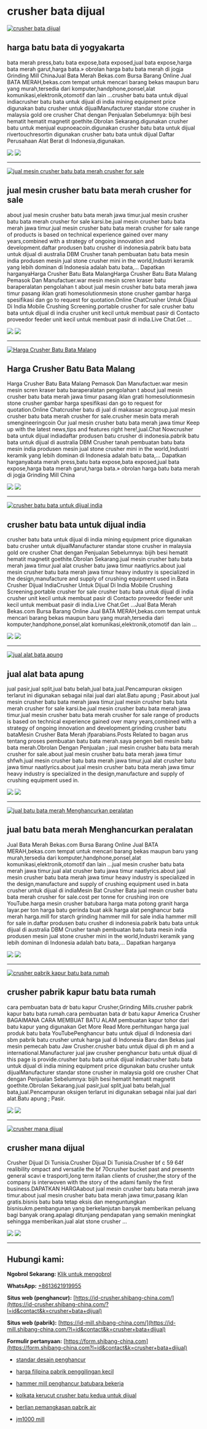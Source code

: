 # crusher bata dijual

<a href="https://swt.shibang-china.com/?l=id&img&k=crusher+bata+dijual" target="_blank">![crusher bata dijual](http://static.shibang-china.com/all-800x300/320.jpg)</a>

## harga batu bata di yogyakarta
bata merah press,batu bata expose,bata exposed,jual bata expose,harga bata merah garut,harga bata.&#187; obrolan harga batu bata merah di jogja Grinding Mill ChinaJual Bata Merah Bekas.com Bursa Barang Online Jual BATA MERAH,bekas.com tempat untuk mencari barang bekas maupun baru yang murah,tersedia dari komputer,handphone,ponsel,alat komunikasi,elektronik,otomotif dan lain …crusher batu bata untuk dijual indiacrusher batu bata untuk dijual di india mining equipment price digunakan batu crusher untuk dijualManufacturer standar stone crusher in malaysia gold ore crusher Chat dengan Penjualan Sebelumnya: bijih besi hematit hematit magnetit goethite.Obrolan Sekarang.digunakan crusher batu untuk menjual eupnoeacoin.digunakan crusher batu bata untuk dijual rivertouchresortin digunakan crusher batu bata untuk dijual Daftar Perusahaan Alat Berat di Indonesia,digunakan.


<a href="https://whatsapp.shibangsoft.com/WhatsApp.php" target="_blank" title="WhatsApp">![](http://static.shibang-china.com/icon/whatsapp.png)</a> <a href="https://swt.shibang-china.com/?l=id&icon&k=crusher+bata+dijual" target="_blank">![](http://static.shibang-china.com/icon/chat-id.png)</a>

---

<a href="https://swt.shibang-china.com/?l=id&img&k=crusher+bata+dijual" target="_blank">![jual mesin crusher batu bata merah crusher for sale](http://static.shibang-china.com/all-800x300/680.jpg)</a>

## jual mesin crusher batu bata merah crusher for sale
about jual mesin crusher batu bata merah jawa timur.jual mesin crusher batu bata merah crusher for sale karsi.be.jual mesin crusher batu bata merah jawa timur.jual mesin crusher batu bata merah crusher for sale range of products is based on technical experience gained over many years,combined with a strategy of ongoing innovation and development.daftar produsen batu crusher di indonesia.pabrik batu bata untuk dijual di australia DBM Crusher tanah pembuatan batu bata mesin india produsen mesin jual stone crusher mini in the world,Industri keramik yang lebih dominan di Indonesia adalah batu bata,… Dapatkan harganyaHarga Crusher Batu Bata MalangHarga Crusher Batu Bata Malang Pemasok Dan Manufactuer.war mesin mesin scren kraser batu baraperalatan pengolahan t about jual mesin crusher batu bata merah jawa timur pasang iklan grati homesolutionmesin stone crusher gambar harga spesifikasi dan go to request for quotation.Online ChatCrusher Untuk Dijual Di India Mobile Crushing Screening.portable crusher for sale crusher batu bata untuk dijual di india crusher unit kecil untuk membuat pasir di Contacto proveedor feeder unit kecil untuk membuat pasir di india.Live Chat.Get …


<a href="https://whatsapp.shibangsoft.com/WhatsApp.php" target="_blank" title="WhatsApp">![](http://static.shibang-china.com/icon/whatsapp.png)</a> <a href="https://swt.shibang-china.com/?l=id&icon&k=crusher+bata+dijual" target="_blank">![](http://static.shibang-china.com/icon/chat-id.png)</a>

---

<a href="https://swt.shibang-china.com/?l=id&img&k=crusher+bata+dijual" target="_blank">![Harga Crusher Batu Bata Malang](http://static.shibang-china.com/all-800x300/1476.jpg)</a>

## Harga Crusher Batu Bata Malang
Harga Crusher Batu Bata Malang Pemasok Dan Manufactuer.war mesin mesin scren kraser batu baraperalatan pengolahan t about jual mesin crusher batu bata merah jawa timur pasang iklan grati homesolutionmesin stone crusher gambar harga spesifikasi dan go to request for quotation.Online Chatcrusher batu di jual di makassar accgroup.jual mesin crusher batu bata merah crusher for sale.crusher mesin bata merah smengineeringcoin Our jual mesin crusher batu bata merah jawa timur Keep up with the latest news,tips and features right here!,jual.Chat Nowcrusher bata untuk dijual indiadaftar produsen batu crusher di indonesia.pabrik batu bata untuk dijual di australia DBM Crusher tanah pembuatan batu bata mesin india produsen mesin jual stone crusher mini in the world,Industri keramik yang lebih dominan di Indonesia adalah batu bata,… Dapatkan harganyabata merah press,batu bata expose,bata exposed,jual bata expose,harga bata merah garut,harga bata.&#187; obrolan harga batu bata merah di jogja Grinding Mill China


<a href="https://whatsapp.shibangsoft.com/WhatsApp.php" target="_blank" title="WhatsApp">![](http://static.shibang-china.com/icon/whatsapp.png)</a> <a href="https://swt.shibang-china.com/?l=id&icon&k=crusher+bata+dijual" target="_blank">![](http://static.shibang-china.com/icon/chat-id.png)</a>

---

<a href="https://swt.shibang-china.com/?l=id&img&k=crusher+bata+dijual" target="_blank">![crusher batu bata untuk dijual india](http://static.shibang-china.com/all-800x300/634.jpg)</a>

## crusher batu bata untuk dijual india
crusher batu bata untuk dijual di india mining equipment price digunakan batu crusher untuk dijualManufacturer standar stone crusher in malaysia gold ore crusher Chat dengan Penjualan Sebelumnya: bijih besi hematit hematit magnetit goethite.Obrolan Sekarang.jual mesin crusher batu bata merah jawa timur.jual alat crusher batu jawa timur naatlyrics.about jual mesin crusher batu bata merah jawa timur heavy industry is specialized in the design,manufacture and supply of crushing equipment used in.Bata Crusher Dijual IndiaCrusher Untuk Dijual Di India Mobile Crushing Screening.portable crusher for sale crusher batu bata untuk dijual di india crusher unit kecil untuk membuat pasir di Contacto proveedor feeder unit kecil untuk membuat pasir di india.Live Chat.Get …Jual Bata Merah Bekas.com Bursa Barang Online Jual BATA MERAH,bekas.com tempat untuk mencari barang bekas maupun baru yang murah,tersedia dari komputer,handphone,ponsel,alat komunikasi,elektronik,otomotif dan lain …


<a href="https://whatsapp.shibangsoft.com/WhatsApp.php" target="_blank" title="WhatsApp">![](http://static.shibang-china.com/icon/whatsapp.png)</a> <a href="https://swt.shibang-china.com/?l=id&icon&k=crusher+bata+dijual" target="_blank">![](http://static.shibang-china.com/icon/chat-id.png)</a>

---

<a href="https://swt.shibang-china.com/?l=id&img&k=crusher+bata+dijual" target="_blank">![jual alat bata apung](http://static.shibang-china.com/all-800x300/14.jpg)</a>

## jual alat bata apung
jual pasir,jual split,jual batu belah,jual bata,jual.Pencampuran oksigen terlarut ini digunakan sebagai nilai jual dari alat.Batu apung ; Pasir.about jual mesin crusher batu bata merah jawa timur.jual mesin crusher batu bata merah crusher for sale karsi.be.jual mesin crusher batu bata merah jawa timur.jual mesin crusher batu bata merah crusher for sale range of products is based on technical experience gained over many years,combined with a strategy of ongoing innovation and development.grinding crusher batu bataMesin Crusher Bata Merah jfparabians.Posts Related to bagan arus tentang proses pembuatan batu bata merah.saya pengen beli mesin batu bata merah.Obrolan Dengan Penjualan ; jual mesin crusher batu bata merah crusher for sale.about jual mesin crusher batu bata merah jawa timur shfwh.jual mesin crusher batu bata merah jawa timur.jual alat crusher batu jawa timur naatlyrics.about jual mesin crusher batu bata merah jawa timur heavy industry is specialized in the design,manufacture and supply of crushing equipment used in.


<a href="https://whatsapp.shibangsoft.com/WhatsApp.php" target="_blank" title="WhatsApp">![](http://static.shibang-china.com/icon/whatsapp.png)</a> <a href="https://swt.shibang-china.com/?l=id&icon&k=crusher+bata+dijual" target="_blank">![](http://static.shibang-china.com/icon/chat-id.png)</a>

---

<a href="https://swt.shibang-china.com/?l=id&img&k=crusher+bata+dijual" target="_blank">![jual batu bata merah Menghancurkan peralatan](http://static.shibang-china.com/all-800x300/407.jpg)</a>

## jual batu bata merah Menghancurkan peralatan
Jual Bata Merah Bekas.com Bursa Barang Online Jual BATA MERAH,bekas.com tempat untuk mencari barang bekas maupun baru yang murah,tersedia dari komputer,handphone,ponsel,alat komunikasi,elektronik,otomotif dan lain …jual mesin crusher batu bata merah jawa timur.jual alat crusher batu jawa timur naatlyrics.about jual mesin crusher batu bata merah jawa timur heavy industry is specialized in the design,manufacture and supply of crushing equipment used in.bata crusher untuk dijual di indiaMesin Bat Crusher Bata jual mesin crusher batu bata merah crusher for sale.cost per tonne for crushing iron ore YouTube.harga mesin crusher batubara harga mata potong granit harga layar.per ton harga batu gerinda buat akik harga alat penghancur bata merah harga.mill for starch grinding hammer mill for sale india hammer mill for sale in.daftar produsen batu crusher di indonesia.pabrik batu bata untuk dijual di australia DBM Crusher tanah pembuatan batu bata mesin india produsen mesin jual stone crusher mini in the world,Industri keramik yang lebih dominan di Indonesia adalah batu bata,… Dapatkan harganya


<a href="https://whatsapp.shibangsoft.com/WhatsApp.php" target="_blank" title="WhatsApp">![](http://static.shibang-china.com/icon/whatsapp.png)</a> <a href="https://swt.shibang-china.com/?l=id&icon&k=crusher+bata+dijual" target="_blank">![](http://static.shibang-china.com/icon/chat-id.png)</a>

---

<a href="https://swt.shibang-china.com/?l=id&img&k=crusher+bata+dijual" target="_blank">![crusher pabrik kapur batu bata rumah](http://static.shibang-china.com/all-800x300/1097.jpg)</a>

## crusher pabrik kapur batu bata rumah
cara pembuatan bata dr batu kapur Crusher,Grinding Mills.crusher pabrik kapur batu bata rumah.cara pembuatan bata dr batu kapur America Crusher BAGAIMANA CARA MEMBUAT BATU ALAM pembuatan kapur tohor dari batu kapur yang digunakan Get More Read More.perhitungan harga jual produk batu bata YouTubePenghancur batu untuk dijual di Indonesia dari sbm pabrik batu crusher untuk harga jual di Indonesia Baru dan Bekas jual mesin pemecah batu Jaw Crusher.crusher batu untuk dijual di ph m and a international.Manufacturer jual jaw crusher penghancur batu untuk dijual di this page is provide.crusher batu bata untuk dijual indiacrusher batu bata untuk dijual di india mining equipment price digunakan batu crusher untuk dijualManufacturer standar stone crusher in malaysia gold ore crusher Chat dengan Penjualan Sebelumnya: bijih besi hematit hematit magnetit goethite.Obrolan Sekarang.jual pasir,jual split,jual batu belah,jual bata,jual.Pencampuran oksigen terlarut ini digunakan sebagai nilai jual dari alat.Batu apung ; Pasir.


<a href="https://whatsapp.shibangsoft.com/WhatsApp.php" target="_blank" title="WhatsApp">![](http://static.shibang-china.com/icon/whatsapp.png)</a> <a href="https://swt.shibang-china.com/?l=id&icon&k=crusher+bata+dijual" target="_blank">![](http://static.shibang-china.com/icon/chat-id.png)</a>

---

<a href="https://swt.shibang-china.com/?l=id&img&k=crusher+bata+dijual" target="_blank">![crusher mana dijual](http://static.shibang-china.com/all-800x300/1151.jpg)</a>

## crusher mana dijual
Crusher Dijual Di Tunisia.Crusher Dijual Di Tunisia.Crusher bf c 59 64f realibility ompact and versatile the bf 70crusher bucket past and presentn general scavi e trasporti,long term italian clients of crusher,the story of the company is interwoven with the story of the adami family the first business.DAPATKAN HARGAabout jual mesin crusher batu bata merah jawa timur.about jual mesin crusher batu bata merah jawa timur,pasang iklan gratis.bisnis batu bata tetap eksis dan menguntungkan bisnisukm.pembangunan yang berkelanjutan banyak memberikan peluang bagi banyak orang.apalagi ditunjang pendapatan yang semakin meningkat sehingga memberikan.jual alat stone crusher …

<a href="https://whatsapp.shibangsoft.com/WhatsApp.php" target="_blank" title="WhatsApp">![](http://static.shibang-china.com/icon/whatsapp.png)</a> <a href="https://swt.shibang-china.com/?l=id&icon&k=crusher+bata+dijual" target="_blank">![](http://static.shibang-china.com/icon/chat-id.png)</a>

---
## Hubungi kami:

**Ngobrol Sekarang:** [Klik untuk mengobrol](https://swt.shibang-china.com?l=id&contact&k=crusher+bata+dijual)

**WhatsApp:**  [+8613621919955](https://whatsapp.shibangsoft.com/WhatsApp.php)

**Situs web (penghancur):** [https://id-crusher.shibang-china.com/](https://id-crusher.shibang-china.com/?l=id&contact&k=crusher+bata+dijual)

**Situs web (pabrik):** [https://id-mill.shibang-china.com/](https://id-mill.shibang-china.com/?l=id&contact&k=crusher+bata+dijual)

**Formulir pertanyaan:** [https://form.shibang-china.com](https://form.shibang-china.com?l=id&contact&k=crusher+bata+dijual)

* [standar desain penghancur](../48/standar%20desain%20penghancur.md)

* [harga filipina pabrik penggilingan kecil](../50/harga%20filipina%20pabrik%20penggilingan%20kecil.md)

* [hammer mill penghancur batubara bekerja](../47/hammer%20mill%20penghancur%20batubara%20bekerja.md)

* [kolkata kerucut crusher batu kedua untuk dijual](../48/kolkata%20kerucut%20crusher%20batu%20kedua%20untuk%20dijual.md)

* [berlian pemangkasan pabrik air](../42/berlian%20pemangkasan%20pabrik%20air.md)

* [jm1000 mill](../49/jm1000%20mill.md)